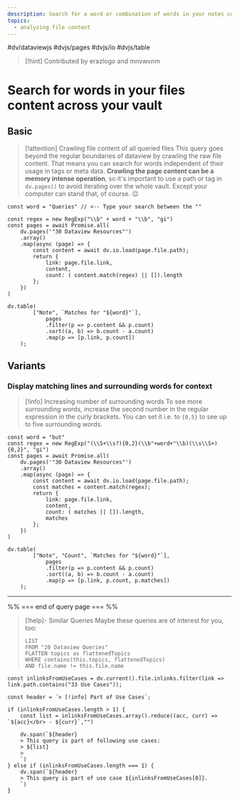 ```yaml
---
description: Search for a word or combination of words in your notes complete content, not only meta data!
topics:
  - analyzing file content
---
```

 #dv/dataviewjs #dvjs/pages #dvjs/io #dvjs/table 

> [!hint] Contributed by erazlogo and mnvwvnm

# Search for words in your files content across your vault

## Basic 

> [!attention] Crawling file content of all queried files
> This query goes beyond the regular boundaries of dataview by crawling the raw file content. That means you can search for words independent of their usage in tags or meta data. **Crawling the page content can be a memory intense operation**, so it's important to use a path or tag in `dv.pages()` to avoid iterating over the whole vault. Except your computer can stand that, of course. 😉

```dataviewjs
const word = "Queries" // <-- Type your search between the ""

const regex = new RegExp("\\b" + word + "\\b", "gi")
const pages = await Promise.all(
    dv.pages('"30 Dataview Resources"')
    .array()
    .map(async (page) => {
        const content = await dv.io.load(page.file.path);
        return {
            link: page.file.link,
            content,
            count: ( content.match(regex) || []).length
        };
    })
)

dv.table(
        ["Note", `Matches for "${word}"`],
            pages
            .filter(p => p.content && p.count)
            .sort((a, b) => b.count - a.count)
            .map(p => [p.link, p.count])  
    );
```

## Variants

### Display matching lines and surrounding words for context

> [!info] Increasing number of surrounding words
> To see more surrounding words, increase the second number in the regular expression in the curly brackets. You can set it i.e. to `{0,5}` to see up to five surrounding words.

```dataviewjs
const word = "but"
const regex = new RegExp("(\\S+\\s?){0,2}(\\b"+word+"\\b)(\\s\\S+){0,2}", "gi")
const pages = await Promise.all(
    dv.pages('"30 Dataview Resources"')
    .array()
    .map(async (page) => {
        const content = await dv.io.load(page.file.path);
        const matches = content.match(regex);
        return {
            link: page.file.link,
            content,
            count: ( matches || []).length,
            matches
        };
    })
)

dv.table(
        ["Note", "Count", `Matches for "${word}"`],
            pages
            .filter(p => p.content && p.count)
            .sort((a, b) => b.count - a.count)
            .map(p => [p.link, p.count, p.matches])  
    );
```

---
%% === end of query page === %%
> [!help]- Similar Queries
> Maybe these queries are of interest for you, too:
> ```dataview
> LIST
> FROM "20 Dataview Queries"
> FLATTEN topics as flattenedTopics
> WHERE contains(this.topics, flattenedTopics)
> AND file.name != this.file.name
> ```

```dataviewjs
const inlinksFromUseCases = dv.current().file.inlinks.filter(link => link.path.contains("33 Use Cases"));

const header = `> [!info] Part of Use Cases`;

if (inlinksFromUseCases.length > 1) {
	const list = inlinksFromUseCases.array().reduce((acc, curr) => `${acc}</br> - ${curr}`,"")

	dv.span(`${header}
    > This query is part of following use cases:
    > ${list}
    > 
	`)
} else if (inlinksFromUseCases.length === 1) {
	dv.span(`${header}
    > This query is part of use case ${inlinksFromUseCases[0]}.
	`)
}
```
